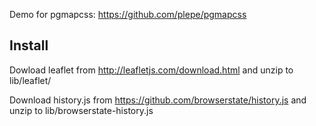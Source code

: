 Demo for pgmapcss: https://github.com/plepe/pgmapcss

Install
-------
Dowload leaflet from http://leafletjs.com/download.html and unzip to lib/leaflet/

Download history.js from https://github.com/browserstate/history.js and unzip to lib/browserstate-history.js
